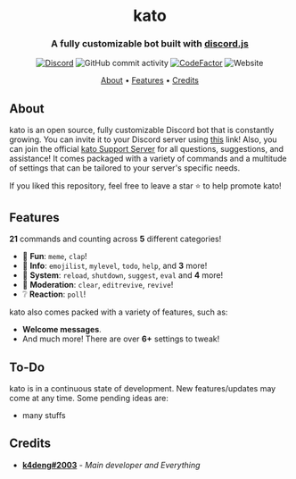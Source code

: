 <h1 align="center">
  <br>
  kato
  <br>
</h1>

<h3 align=center>A fully customizable bot built with <a href=https://github.com/discordjs/discord.js>discord.js</a></h3>


<div align=center>

 [![Discord](https://img.shields.io/discord/822487769816367114.svg?label=&logo=discord&logoColor=ffffff&color=7389D8&labelColor=6A7EC2)](https://discord.com/invite/VERRW3TEUD)
![GitHub commit activity](https://img.shields.io/github/commit-activity/m/k4deng/kato)
[![CodeFactor](https://www.codefactor.io/repository/github/k4deng/kato/badge/v13)](https://www.codefactor.io/repository/github/k4deng/kato/overview/v13)
![Website](https://img.shields.io/website?down_color=red&down_message=offline&up_color=green&up_message=online&url=https://katobot.tk)

</div>

<p align="center">
  <a href="#about">About</a>
  •
  <a href="#Features">Features</a>
  •
  <a href="#credits">Credits</a>
</p>

## About

kato is an open source, fully customizable Discord bot that is constantly growing. You can invite it to your Discord server using [this](https://jiro.k4deng.ml/invite) link! Also, you can join the official [kato Support Server](https://discord.com/invite/VERRW3TEUD) for all questions, suggestions, and assistance! It comes packaged with a variety of commands and a multitude of settings that can be tailored to your server's specific needs.

If you liked this repository, feel free to leave a star ⭐ to help promote kato!

## Features

**21** commands and counting across **5** different categories!

*   🎉  **Fun**: `meme`, `clap`! 
*   💬  **Info**: `emojilist`, `mylevel`, `todo`, `help`, and **3** more! 
*   👑  **System**: `reload`, `shutdown`, `suggest`, `eval` and **4** more! 
*   🚓  **Moderation**: `clear`, `editrevive`, `revive`! 
*   ❔  **Reaction**: `poll`!

kato also comes packed with a variety of features, such as:

  * **Welcome messages**.
  * And much more! There are over **6+** settings to tweak!


## To-Do

kato is in a continuous state of development. New features/updates may come at any time. Some pending ideas are:

  * many stuffs

## Credits
* **[k4deng#2003](https://k4deng.net)** - *Main developer and Everything*